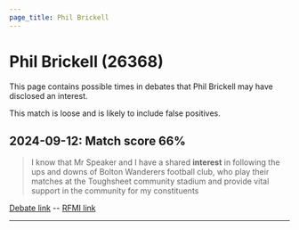 ```yaml
---
page_title: Phil Brickell
---
```


# Phil Brickell  (26368)

This page contains possible times in debates that Phil Brickell may have disclosed an interest.

This match is loose and is likely to include false positives. 



## 2024-09-12: Match score 66%

>I know that Mr Speaker and I have a shared **interest** in following the ups and downs of Bolton Wanderers football club, who play their matches at the Toughsheet community stadium and provide vital support in the community for my constituents

[Debate link](https://www.theyworkforyou.com/debates/?id=2024-09-12b.1032.1)  --  [RFMI link](https://www.theyworkforyou.com/mp/26368/register)


---

